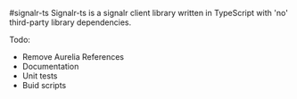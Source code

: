 #signalr-ts
Signalr-ts is a signalr client library written in TypeScript with 'no' third-party library dependencies.

Todo:

* Remove Aurelia References
* Documentation
* Unit tests
* Buid scripts